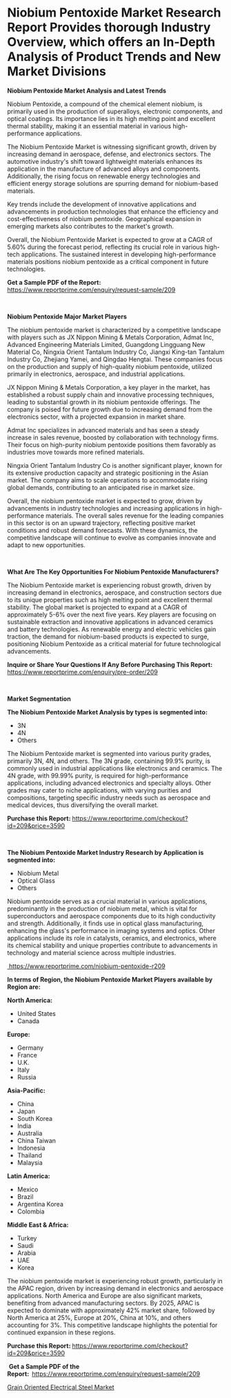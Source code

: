 <p><h1>Niobium Pentoxide Market Research Report Provides thorough Industry Overview, which offers an In-Depth Analysis of Product Trends and New Market Divisions</h1></p><p><strong>Niobium Pentoxide Market Analysis and Latest Trends</strong></p>
<p><p>Niobium Pentoxide, a compound of the chemical element niobium, is primarily used in the production of superalloys, electronic components, and optical coatings. Its importance lies in its high melting point and excellent thermal stability, making it an essential material in various high-performance applications.</p><p>The Niobium Pentoxide Market is witnessing significant growth, driven by increasing demand in aerospace, defense, and electronics sectors. The automotive industry's shift toward lightweight materials enhances its application in the manufacture of advanced alloys and components. Additionally, the rising focus on renewable energy technologies and efficient energy storage solutions are spurring demand for niobium-based materials.</p><p>Key trends include the development of innovative applications and advancements in production technologies that enhance the efficiency and cost-effectiveness of niobium pentoxide. Geographical expansion in emerging markets also contributes to the market's growth. </p><p>Overall, the Niobium Pentoxide Market is expected to grow at a CAGR of 5.60% during the forecast period, reflecting its crucial role in various high-tech applications. The sustained interest in developing high-performance materials positions niobium pentoxide as a critical component in future technologies.</p></p>
<p><strong>Get a Sample PDF of the Report:&nbsp;</strong> <a href="https://www.reportprime.com/enquiry/request-sample/209?utm_campaign=3562&utm_medium=2&utm_source=Github&utm_content=ia&utm_term=18032025&utm_id=niobium-pentoxide">https://www.reportprime.com/enquiry/request-sample/209</a></p>
<p>&nbsp;</p>
<p><strong>Niobium Pentoxide Major Market Players</strong></p>
<p><p>The niobium pentoxide market is characterized by a competitive landscape with players such as JX Nippon Mining & Metals Corporation, Admat Inc, Advanced Engineering Materials Limited, Guangdong Lingguang New Material Co, Ningxia Orient Tantalum Industry Co, Jiangxi King-tan Tantalum Industry Co, Zhejiang Yamei, and Qingdao Hengtai. These companies focus on the production and supply of high-quality niobium pentoxide, utilized primarily in electronics, aerospace, and industrial applications.</p><p>JX Nippon Mining & Metals Corporation, a key player in the market, has established a robust supply chain and innovative processing techniques, leading to substantial growth in its niobium pentoxide offerings. The company is poised for future growth due to increasing demand from the electronics sector, with a projected expansion in market share.</p><p>Admat Inc specializes in advanced materials and has seen a steady increase in sales revenue, boosted by collaboration with technology firms. Their focus on high-purity niobium pentoxide positions them favorably as industries move towards more refined materials.</p><p>Ningxia Orient Tantalum Industry Co is another significant player, known for its extensive production capacity and strategic positioning in the Asian market. The company aims to scale operations to accommodate rising global demands, contributing to an anticipated rise in market size.</p><p>Overall, the niobium pentoxide market is expected to grow, driven by advancements in industry technologies and increasing applications in high-performance materials. The overall sales revenue for the leading companies in this sector is on an upward trajectory, reflecting positive market conditions and robust demand forecasts. With these dynamics, the competitive landscape will continue to evolve as companies innovate and adapt to new opportunities.</p></p>
<p>&nbsp;</p>
<p><strong>What Are The Key Opportunities For Niobium Pentoxide Manufacturers?</strong></p>
<p><p>The Niobium Pentoxide market is experiencing robust growth, driven by increasing demand in electronics, aerospace, and construction sectors due to its unique properties such as high melting point and excellent thermal stability. The global market is projected to expand at a CAGR of approximately 5-6% over the next five years. Key players are focusing on sustainable extraction and innovative applications in advanced ceramics and battery technologies. As renewable energy and electric vehicles gain traction, the demand for niobium-based products is expected to surge, positioning Niobium Pentoxide as a critical material for future technological advancements.</p></p>
<p><strong>Inquire or Share Your Questions If Any Before Purchasing This Report:</strong> <a href="https://www.reportprime.com/enquiry/pre-order/209?utm_campaign=3562&utm_medium=2&utm_source=Github&utm_content=ia&utm_term=18032025&utm_id=niobium-pentoxide">https://www.reportprime.com/enquiry/pre-order/209</a></p>
<p>&nbsp;</p>
<p><strong>Market Segmentation</strong></p>
<p><strong>The Niobium Pentoxide Market Analysis by types is segmented into:</strong></p>
<p><ul><li>3N</li><li>4N</li><li>Others</li></ul></p>
<p><p>The Niobium Pentoxide market is segmented into various purity grades, primarily 3N, 4N, and others. The 3N grade, containing 99.9% purity, is commonly used in industrial applications like electronics and ceramics. The 4N grade, with 99.99% purity, is required for high-performance applications, including advanced electronics and specialty alloys. Other grades may cater to niche applications, with varying purities and compositions, targeting specific industry needs such as aerospace and medical devices, thus diversifying the overall market.</p></p>
<p><strong>Purchase this Report:&nbsp;</strong><a href="https://www.reportprime.com/checkout?id=209&price=3590&utm_campaign=3562&utm_medium=2&utm_source=Github&utm_content=ia&utm_term=18032025&utm_id=niobium-pentoxide">https://www.reportprime.com/checkout?id=209&price=3590</a></p>
<p>&nbsp;</p>
<p><strong>The Niobium Pentoxide Market Industry Research by Application is segmented into:</strong></p>
<p><ul><li>Niobium Metal</li><li>Optical Glass</li><li>Others</li></ul></p>
<p><p>Niobium pentoxide serves as a crucial material in various applications, predominantly in the production of niobium metal, which is vital for superconductors and aerospace components due to its high conductivity and strength. Additionally, it finds use in optical glass manufacturing, enhancing the glass's performance in imaging systems and optics. Other applications include its role in catalysts, ceramics, and electronics, where its chemical stability and unique properties contribute to advancements in technology and material science across multiple industries.</p></p>
<p><a href="https://www.reportprime.com/niobium-pentoxide-r209?utm_campaign=3562&utm_medium=2&utm_source=Github&utm_content=ia&utm_term=18032025&utm_id=niobium-pentoxide">&nbsp;https://www.reportprime.com/niobium-pentoxide-r209</a></p>
<p><strong>In terms of Region, the Niobium Pentoxide Market Players available by Region are:</strong></p>
<p>
    <p> <strong> North America: </strong>
        <ul>
            <li>United States</li>
            <li>Canada</li>
        </ul>
        </p> 
    <p> <strong> Europe: </strong>
        <ul>
            <li>Germany</li>
            <li>France</li>
            <li>U.K.</li>
            <li>Italy</li>
            <li>Russia</li>
        </ul>
        </p> 
    <p> <strong> Asia-Pacific: </strong>
        <ul>
            <li>China</li>
            <li>Japan</li>
            <li>South Korea</li>
            <li>India</li>
            <li>Australia</li>
            <li>China Taiwan</li>
            <li>Indonesia</li>
            <li>Thailand</li>
            <li>Malaysia</li>
        </ul>
        </p> 
    <p> <strong> Latin America: </strong>
        <ul>
            <li>Mexico</li>
            <li>Brazil</li>
            <li>Argentina Korea</li>
            <li>Colombia</li>
        </ul>
        </p> 
    <p> <strong> Middle East & Africa: </strong>
        <ul>
            <li>Turkey</li>
            <li>Saudi</li>
            <li>Arabia</li>
            <li>UAE</li>
            <li>Korea</li>
        </ul>
    </p>
    </p>
<p><p>The niobium pentoxide market is experiencing robust growth, particularly in the APAC region, driven by increasing demand in electronics and aerospace applications. North America and Europe are also significant markets, benefiting from advanced manufacturing sectors. By 2025, APAC is expected to dominate with approximately 42% market share, followed by North America at 25%, Europe at 20%, China at 10%, and others accounting for 3%. This competitive landscape highlights the potential for continued expansion in these regions.</p></p>
<p><strong>Purchase this Report: </strong><a href="https://www.reportprime.com/checkout?id=209&price=3590&utm_campaign=3562&utm_medium=2&utm_source=Github&utm_content=ia&utm_term=18032025&utm_id=niobium-pentoxide">https://www.reportprime.com/checkout?id=209&price=3590</a></p>
<p>&nbsp;<strong>Get a Sample PDF of the Report:&nbsp;&nbsp;</strong><a href="https://www.reportprime.com/enquiry/request-sample/209?utm_campaign=3562&utm_medium=2&utm_source=Github&utm_content=ia&utm_term=18032025&utm_id=niobium-pentoxide">https://www.reportprime.com/enquiry/request-sample/209</a></p>
<p><strong></strong></p>
<p><p><a href="https://github.com/iquiseeboli/Market-Research-Report-List-1/blob/main/grain-oriented-electrical-steel-market.md?utm_campaign=3562&utm_medium=2&utm_source=Github&utm_content=ia&utm_term=18032025&utm_id=niobium-pentoxide">Grain Oriented Electrical Steel Market</a></p></p>